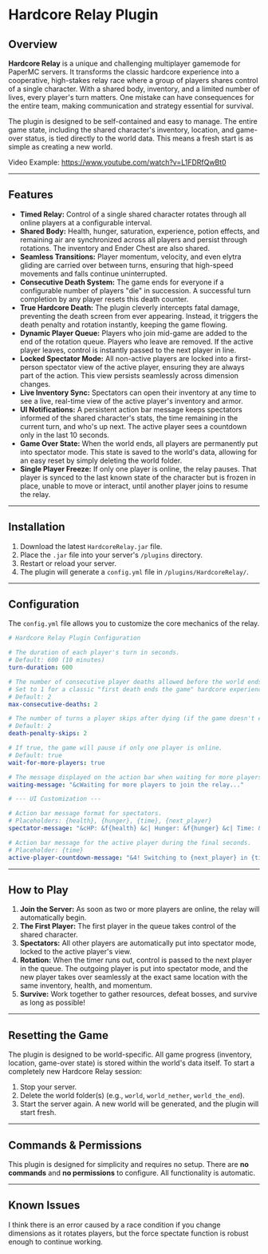 # Hardcore Relay Plugin

## Overview

**Hardcore Relay** is a unique and challenging multiplayer gamemode for PaperMC servers. It transforms the classic hardcore experience into a cooperative, high-stakes relay race where a group of players shares control of a single character. With a shared body, inventory, and a limited number of lives, every player's turn matters. One mistake can have consequences for the entire team, making communication and strategy essential for survival.

The plugin is designed to be self-contained and easy to manage. The entire game state, including the shared character's inventory, location, and game-over status, is tied directly to the world data. This means a fresh start is as simple as creating a new world.

Video Example: https://www.youtube.com/watch?v=L1FDRfQwBt0

-----

## Features

* **Timed Relay:** Control of a single shared character rotates through all online players at a configurable interval.
* **Shared Body:** Health, hunger, saturation, experience, potion effects, and remaining air are synchronized across all players and persist through rotations. The inventory and Ender Chest are also shared.
* **Seamless Transitions:** Player momentum, velocity, and even elytra gliding are carried over between turns, ensuring that high-speed movements and falls continue uninterrupted.
* **Consecutive Death System:** The game ends for everyone if a configurable number of players "die" in succession. A successful turn completion by any player resets this death counter.
* **True Hardcore Death:** The plugin cleverly intercepts fatal damage, preventing the death screen from ever appearing. Instead, it triggers the death penalty and rotation instantly, keeping the game flowing.
* **Dynamic Player Queue:** Players who join mid-game are added to the end of the rotation queue. Players who leave are removed. If the active player leaves, control is instantly passed to the next player in line.
* **Locked Spectator Mode:** All non-active players are locked into a first-person spectator view of the active player, ensuring they are always part of the action. This view persists seamlessly across dimension changes.
* **Live Inventory Sync:** Spectators can open their inventory at any time to see a live, real-time view of the active player's inventory and armor.
* **UI Notifications:** A persistent action bar message keeps spectators informed of the shared character's stats, the time remaining in the current turn, and who's up next. The active player sees a countdown only in the last 10 seconds.
* **Game Over State:** When the world ends, all players are permanently put into spectator mode. This state is saved to the world's data, allowing for an easy reset by simply deleting the world folder.
* **Single Player Freeze:** If only one player is online, the relay pauses. That player is synced to the last known state of the character but is frozen in place, unable to move or interact, until another player joins to resume the relay.

-----

## Installation

1.  Download the latest `HardcoreRelay.jar` file.
2.  Place the `.jar` file into your server's `/plugins` directory.
3.  Restart or reload your server.
4.  The plugin will generate a `config.yml` file in `/plugins/HardcoreRelay/`.

-----

## Configuration

The `config.yml` file allows you to customize the core mechanics of the relay.

```yaml
# Hardcore Relay Plugin Configuration

# The duration of each player's turn in seconds.
# Default: 600 (10 minutes)
turn-duration: 600

# The number of consecutive player deaths allowed before the world ends.
# Set to 1 for a classic "first death ends the game" hardcore experience.
# Default: 2
max-consecutive-deaths: 2

# The number of turns a player skips after dying (if the game doesn't end).
# Default: 2
death-penalty-skips: 2

# If true, the game will pause if only one player is online.
# Default: true
wait-for-more-players: true

# The message displayed on the action bar when waiting for more players.
waiting-message: "&cWaiting for more players to join the relay..."

# --- UI Customization ---

# Action bar message format for spectators.
# Placeholders: {health}, {hunger}, {time}, {next_player}
spectator-message: "&cHP: &f{health} &c| Hunger: &f{hunger} &c| Time: &f{time} &c| Next: &f{next_player}"

# Action bar message for the active player during the final seconds.
# Placeholder: {time}
active-player-countdown-message: "&4! Switching to {next_player} in {time} !"
```

-----

## How to Play

1.  **Join the Server:** As soon as two or more players are online, the relay will automatically begin.
2.  **The First Player:** The first player in the queue takes control of the shared character.
3.  **Spectators:** All other players are automatically put into spectator mode, locked to the active player's view.
4.  **Rotation:** When the timer runs out, control is passed to the next player in the queue. The outgoing player is put into spectator mode, and the new player takes over seamlessly at the exact same location with the same inventory, health, and momentum.
5.  **Survive:** Work together to gather resources, defeat bosses, and survive as long as possible\!

-----

## Resetting the Game

The plugin is designed to be world-specific. All game progress (inventory, location, game-over state) is stored within the world's data itself. To start a completely new Hardcore Relay session:

1.  Stop your server.
2.  Delete the world folder(s) (e.g., `world`, `world_nether`, `world_the_end`).
3.  Start the server again. A new world will be generated, and the plugin will start fresh.

-----

## Commands & Permissions

This plugin is designed for simplicity and requires no setup. There are **no commands** and **no permissions** to configure. All functionality is automatic.

-----

## Known Issues

I think there is an error caused by a race condition if you change dimensions as it rotates players, but the force spectate function is robust enough to continue working.
